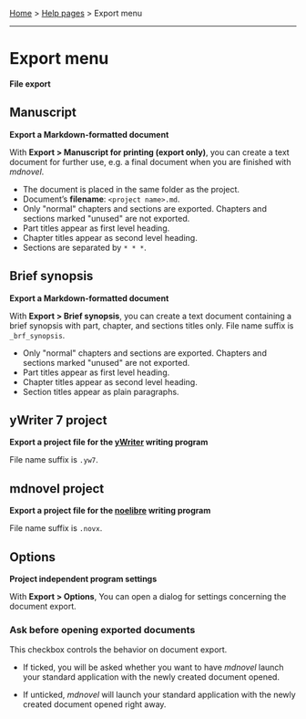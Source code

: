 [Home](../../) > [Help pages](../) > Export menu

---

# Export menu

**File export**

## Manuscript

**Export a Markdown-formatted document**

With **Export >  Manuscript for printing (export only)**,
you can create a text document for further use,
e.g. a final document when you are finished with *mdnovel*.


-  The document is placed in the same folder as the project.
-  Document’s **filename**: ``<project name>.md``.
-  Only "normal" chapters and sections are exported. Chapters and
   sections marked "unused" are not exported.
-  Part titles appear as first level heading.
-  Chapter titles appear as second level heading.
-  Sections are separated by ``* * *``.


## Brief synopsis

**Export a Markdown-formatted document**

With **Export >  Brief synopsis**,
you can create a text document containing a brief synopsis
with part, chapter, and sections titles only.
File name suffix is ``_brf_synopsis``.

-  Only "normal" chapters and sections are exported. Chapters and
   sections marked "unused" are not exported.
-  Part titles appear as first level heading.
-  Chapter titles appear as second level heading.
-  Section titles appear as plain paragraphs.


## yWriter 7 project

**Export a project file for the [yWriter](https://spacejock.com/yWriter7.html) writing program**

File name suffix is ``.yw7``.


## mdnovel project

**Export a project file for the [noelibre](https://github.com/peter88213/novelibre) writing program**

File name suffix is ``.novx``.


## Options

**Project independent program settings**

With **Export >  Options**,
You can open a dialog for settings concerning the document export.


### Ask before opening exported documents

This checkbox controls the behavior on document export.

- If ticked, you will be asked whether you want to
  have *mdnovel* launch your standard application with the newly created
  document opened.

- If unticked, *mdnovel* will launch your standard application
  with the newly created document opened right away.


